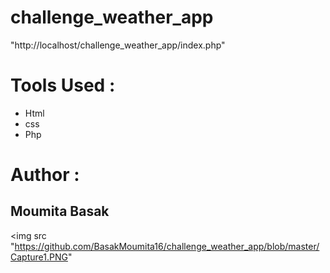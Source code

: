 # challenge_weather_app
<url> "http://localhost/challenge_weather_app/index.php"
# Tools Used :
* Html 
* css
* Php 

# Author :
## Moumita Basak
<img src "https://github.com/BasakMoumita16/challenge_weather_app/blob/master/Capture1.PNG"

